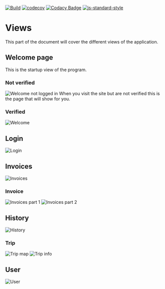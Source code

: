 [![Build](https://github.com/jeso20BTH/pattern-user-webbclient/actions/workflows/testing.yml/badge.svg)](https://github.com/jeso20BTH/pattern-user-webbclient/actions/workflows/testing.yml)
[![codecov](https://codecov.io/gh/jeso20BTH/pattern-user-webbclient/branch/main/graph/badge.svg?token=YOSC1TFXCB)](https://codecov.io/gh/jeso20BTH/pattern-user-webbclient)
[![Codacy Badge](https://app.codacy.com/project/badge/Grade/6998a0d7113c461480cfe08a94fe7c96)](https://www.codacy.com/gh/jeso20BTH/pattern-user-webbclient/dashboard?utm_source=github.com&amp;utm_medium=referral&amp;utm_content=jeso20BTH/pattern-user-webbclient&amp;utm_campaign=Badge_Grade)
[![js-standard-style](https://img.shields.io/badge/code%20style-standard-brightgreen.svg)](http://standardjs.com)

# Views
This part of the document will cover the different views of the application.

## Welcome page
This is the startup view of the program.

### Not verified
![Welcome not logged in](https://raw.githubusercontent.com/jeso20BTH/pattern-user-webbclient/main/git_images/welcome_not_logged_in.png?raw=true)
When you visit the site but are not verified this is the page that will show for you.

### Verified
![Welcome](https://raw.githubusercontent.com/jeso20BTH/pattern-user-webbclient/main/git_images/welcome.png?raw=true)

## Login
![Login](https://raw.githubusercontent.com/jeso20BTH/pattern-user-webbclient/main/git_images/login.png?raw=true)

## Invoices
![Invoices](https://raw.githubusercontent.com/jeso20BTH/pattern-user-webbclient/main/git_images/invoices.png?raw=true)

### Invoice
![Invoices part 1](https://raw.githubusercontent.com/jeso20BTH/pattern-user-webbclient/main/git_images/invoice_part1.png?raw=true)
![Invoices part 2](https://raw.githubusercontent.com/jeso20BTH/pattern-user-webbclient/main/git_images/invoice_part2.png?raw=true)

## History
![History](https://raw.githubusercontent.com/jeso20BTH/pattern-user-webbclient/main/git_images/history.png?raw=true)

### Trip
![Trip map](https://raw.githubusercontent.com/jeso20BTH/pattern-user-webbclient/main/git_images/trip_map.png?raw=true)
![Trip info](https://raw.githubusercontent.com/jeso20BTH/pattern-user-webbclient/main/git_images/trip_info.png?raw=true)

## User
![User](https://raw.githubusercontent.com/jeso20BTH/pattern-user-webbclient/main/git_images/user.png?raw=true)
